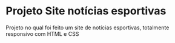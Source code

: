 # Projeto Site notícias esportivas
 Projeto no qual foi feito um site de notícias esportivas, totalmente responsivo com HTML e CSS
